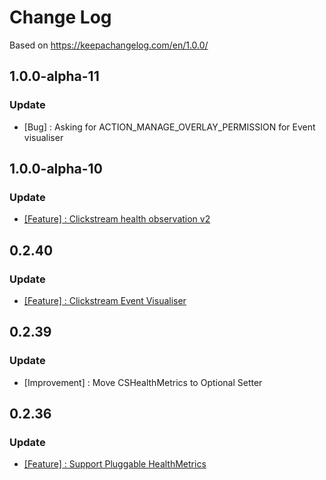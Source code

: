 # Change Log

Based on https://keepachangelog.com/en/1.0.0/

## 1.0.0-alpha-11

### Update
- [Bug] : Asking for ACTION_MANAGE_OVERLAY_PERMISSION for Event visualiser

## 1.0.0-alpha-10

### Update
- [[Feature] : Clickstream health observation v2](https://github.com/gojek/clickstream-android/discussions/18)

## 0.2.40

### Update
- [[Feature] : Clickstream Event Visualiser](https://github.com/gojek/clickstream-android#event-visualiser)

## 0.2.39

### Update
- [Improvement] : Move CSHealthMetrics to Optional Setter


## 0.2.36

### Update
- [[Feature] : Support Pluggable HealthMetrics](https://github.com/gojek/clickstream-android/discussions/6)